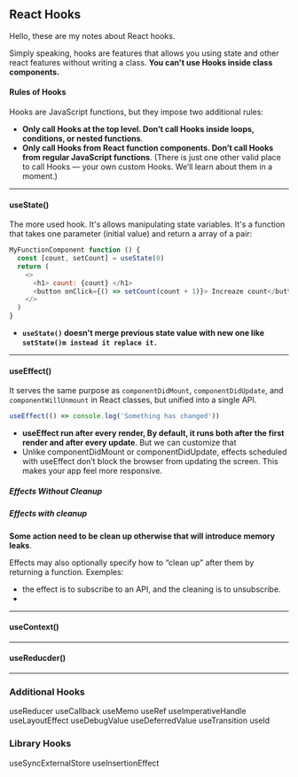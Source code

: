 ## React Hooks
Hello, these are my notes about React hooks.

Simply speaking, hooks are features that allows you using state and other react features without writing a class.
**You can't use Hooks inside class components.**

#### Rules of Hooks
Hooks are JavaScript functions, but they impose two additional rules:

- **Only call Hooks at the top level. Don’t call Hooks inside loops, conditions, or nested functions**.
- **Only call Hooks from React function components. Don’t call Hooks from regular JavaScript functions**. (There is just one other valid place to call Hooks — your own custom Hooks. We’ll learn about them in a moment.)

____
#### useState()
The more used hook. It's allows manipulating state variables.
It's a function that takes one parameter (initial value) and return a array of a pair:
```javascript
MyFunctionComponent function () {
  const [count, setCount] = useState(0)
  return (
    <>
      <h1> count: {count} </h1>
      <button onClick={() => setCount(count + 1)}> Increaze count</button>
    </>
  )
}
```
- **`useState()` doesn't merge previous state value with new one like `setState()m instead it replace it.`**

____
#### useEffect()
It serves the same purpose as `componentDidMount`, `componentDidUpdate`, and `componentWillUnmount` in React classes,
but unified into a single API.

```javascript
useEffect(() => console.log('Something has changed'))
```

- **useEffect run after every render, By default, it runs both after the first render and after every update**.
But we can customize that
- Unlike componentDidMount or componentDidUpdate, effects scheduled with useEffect don’t block the browser from updating the screen. This makes your app feel more responsive.


##### Effects Without Cleanup


##### Effects with cleanup
**Some action need to be clean up otherwise that will introduce memory leaks**.

Effects may also optionally specify how to “clean up” after them by returning a function. Exemples:
- the effect is to subscribe to an API, and the cleaning is to unsubscribe.
- 

___
#### useContext()


____
#### useReducder()


____
### Additional Hooks
useReducer
useCallback
useMemo
useRef
useImperativeHandle
useLayoutEffect
useDebugValue
useDeferredValue
useTransition
useId

### Library Hooks
useSyncExternalStore
useInsertionEffect


